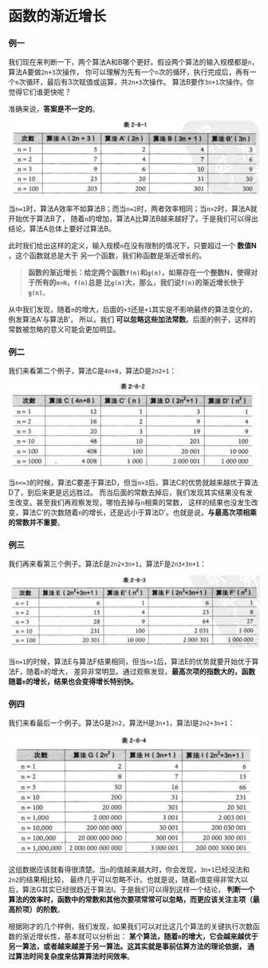 函数的渐近增长
==============================================================
### 例一
我们现在来判断一下，两个算法A和B哪个更好。假设两个算法的输入规模都是`n`，算法A要做`2n+3`次操作，
你可以理解为先有一个`n`次的循环，执行完成后，再有一个`n`次循环，最后有3次赋值或运算，共`2n+3`次操作。
算法B要作`3n+1`次操作。你觉得它们谁更快呢？

准确来说，**答案是不一定的**。

![2-8-1](../img/2-8-1.png)

当`n=1`时，算法A效率不如算法B；而当`n=2`时，两者效率相同；当`n>2`时，算法A就开始优于算法B了，
随着`n`的增加，算法A比算法B越来越好了。于是我们可以得出结论，算法A总体上要好过算法B。

此时我们给出这样的定义，输入规模`n`在没有限制的情况下，只要超过一个 **数值N** ，这个函数就总是大于
另一个函数，我们称函数是渐近增长的。

> **函数的渐近增长：给定两个函数`f(n)`和`g(n)`，如果存在一个整数N，使得对于所有的`n>N`，`f(n)`总是
> 比`g(n)`大，那么，我们说`f(n)`的渐近增长快于`g(n)`**。

从中我们发现，随着`n`的增大，后面的`+3`还是`+1`其实是不影响最终的算法变化的，例发算法A'与算法B'，
所以，我们 **可以忽略这些加法常数**。后面的例子，这样的常数被忽略的意义可能会更加明显。

### 例二
我们来看第二个例子，算法C是`4n+8`，算法D是`2n2+1`：

![2-8-2](../img/2-8-2.png)

当`n<=3`的时候，算法C要差于算法D，但当`n>3`后，算法C的优势就越来越优于算法D了，到后来更是远远胜过。
而当后面的常数去掉后，我们发现其实结果没有发生改变。甚至我们再观察发现，哪怕去掉与`n`相乘的常数，
这样的结果也没发生改变，算法C'的次数随着`n`的增长，还是远小于算法D'。也就是说，**与最高次项相乘的常数并不重要**。

### 例三
我们再来看第三个例子。算法E是`2n2+3n+1`，算法F是`2n3+3n+1`：

![2-8-3](../img/2-8-3.png)

当`n=1`的时候，算法E与算法F结果相同，但当`n>1`后，算法E的优势就要开始优于算法F，随着`n`的增大，
差异非常明显。通过观察发现，**最高次项的指数大的，函数随着`n`的增长，结果也会变得增长特别快。**

### 例四
我们来看最后一个例子。算法G是`2n2`，算法H是`3n+1`，算法I是`2n2+3n+1`：

![2-8-4](../img/2-8-4.png)

这组数据应该就看得很清楚。当`n`的值越来越大时，你会发现，`3n+1`已经没法和`2n2`的结果相比较，
最终几乎可以忽略不计。也就是说，随着`n`值变得非常大以后，算法G其实已经很趋近于算法I。于是我们可以得到这样一个结论，
**判断一个算法的效率时，函数中的常数和其他次要项常常可以忽略，而更应该关注主项（最高阶项）的阶数**。

根据刚才的几个样例，我们发现，如果我们可以对比这几个算法的关键执行次数函数的渐近增长性，基本就可以分析出：
**某个算法，随着`n`的增大，它会越来越优于另一算法，或者越来越差于另一算法。这其实就是事前估算方法的理论依据，
通过算法时间复杂度来估算算法时间效率**。
